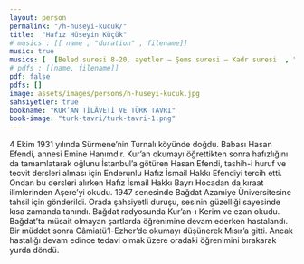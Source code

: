 ```yaml
---
layout: person
permalink: "/h-huseyi-kucuk/"
title:  "Hafız Hüseyin Küçük"
# musics : [[ name , "duration" , filename]]
music: true
musics: [  [Beled suresi 8-20. ayetler – Şems suresi – Kadr suresi  , "06:48" , 37-h-huseyi-kucuk/1]]
# pdfs : [[name, filename]]
pdf: false
pdfs: []
image: assets/images/persons/h-huseyi-kucuk.jpg
sahsiyetler: true
bookname: "KUR’AN TİLÂVETİ VE TÜRK TAVRI"
book-image: "turk-tavri/turk-tavri-1.png"
---
```


4 Ekim 1931 yılında Sürmene’nin Turnalı köyünde doğdu. Babası Hasan Efendi, annesi Emine Hanımdır. 
Kur’an okumayı öğrettikten sonra hafızlığını da tamamlatarak oğlunu İstanbul’a götüren Hasan Efendi, tashih-i huruf ve tecvit dersleri alması için Enderunlu Hafız İsmail Hakkı Efendiyi tercih etti. Ondan bu dersleri alırken Hafız İsmail Hakkı Bayrı Hocadan da kıraat ilimlerinden Aşere’yi okudu. 
1947 senesinde Bağdat Azamiye Üniversitesine tahsil için gönderildi. Orada şahsiyetli duruşu, sesinin güzelliği sayesinde kısa zamanda tanındı. Bağdat radyosunda Kur’an-ı Kerim ve ezan okudu. Bağdat’ta müsait olmayan şartlarda öğrenimine devam ederken hastalandı. Bir müddet sonra Câmiatü’l-Ezher’de okumayı düşünerek Mısır’a gitti. Ancak hastalığı devam edince tedavi olmak üzere oradaki öğrenimini bırakarak yurda döndü. 
